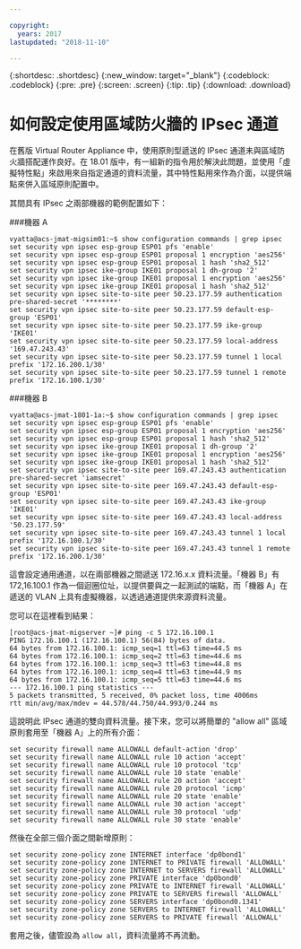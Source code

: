 ```yaml
---

copyright:
  years: 2017
lastupdated: "2018-11-10"

---
```


{:shortdesc: .shortdesc}
{:new_window: target="_blank"}
{:codeblock: .codeblock}
{:pre: .pre}
{:screen: .screen}
{:tip: .tip}
{:download: .download}

# 如何設定使用區域防火牆的 IPsec 通道
在舊版 Virtual Router Appliance 中，使用原則型遞送的 IPsec 通道未與區域防火牆搭配運作良好。在 18.01 版中，有一組新的指令用於解決此問題，並使用「虛擬特性點」來啟用來自指定通道的資料流量，其中特性點用來作為介面，以提供端點來併入區域原則配置中。

其間具有 IPsec 之兩部機器的範例配置如下：

###機器 A
```
vyatta@acs-jmat-migsim01:~$ show configuration commands | grep ipsec
set security vpn ipsec esp-group ESP01 pfs 'enable'
set security vpn ipsec esp-group ESP01 proposal 1 encryption 'aes256'
set security vpn ipsec esp-group ESP01 proposal 1 hash 'sha2_512'
set security vpn ipsec ike-group IKE01 proposal 1 dh-group '2'
set security vpn ipsec ike-group IKE01 proposal 1 encryption 'aes256'
set security vpn ipsec ike-group IKE01 proposal 1 hash 'sha2_512'
set security vpn ipsec site-to-site peer 50.23.177.59 authentication pre-shared-secret '********'
set security vpn ipsec site-to-site peer 50.23.177.59 default-esp-group 'ESP01'
set security vpn ipsec site-to-site peer 50.23.177.59 ike-group 'IKE01'
set security vpn ipsec site-to-site peer 50.23.177.59 local-address '169.47.243.43'
set security vpn ipsec site-to-site peer 50.23.177.59 tunnel 1 local prefix '172.16.200.1/30'
set security vpn ipsec site-to-site peer 50.23.177.59 tunnel 1 remote prefix '172.16.100.1/30'
```

###機器 B
```
vyatta@acs-jmat-1801-1a:~$ show configuration commands | grep ipsec
set security vpn ipsec esp-group ESP01 pfs 'enable'
set security vpn ipsec esp-group ESP01 proposal 1 encryption 'aes256'
set security vpn ipsec esp-group ESP01 proposal 1 hash 'sha2_512'
set security vpn ipsec ike-group IKE01 proposal 1 dh-group '2'
set security vpn ipsec ike-group IKE01 proposal 1 encryption 'aes256'
set security vpn ipsec ike-group IKE01 proposal 1 hash 'sha2_512'
set security vpn ipsec site-to-site peer 169.47.243.43 authentication pre-shared-secret 'iamsecret'
set security vpn ipsec site-to-site peer 169.47.243.43 default-esp-group 'ESP01'
set security vpn ipsec site-to-site peer 169.47.243.43 ike-group 'IKE01'
set security vpn ipsec site-to-site peer 169.47.243.43 local-address '50.23.177.59'
set security vpn ipsec site-to-site peer 169.47.243.43 tunnel 1 local prefix '172.16.100.1/30'
set security vpn ipsec site-to-site peer 169.47.243.43 tunnel 1 remote prefix '172.16.200.1/30'
```

這會設定通用通道，以在兩部機器之間遞送 172.16.x.x 資料流量。「機器 B」有 172,16.100.1 作為一個迴圈位址，以提供要與之一起測試的端點，而「機器 A」在遞送的 VLAN 上具有虛擬機器，以透過通道提供來源資料流量。 

您可以在這裡看到結果：

```
[root@acs-jmat-migserver ~]# ping -c 5 172.16.100.1
PING 172.16.100.1 (172.16.100.1) 56(84) bytes of data.
64 bytes from 172.16.100.1: icmp_seq=1 ttl=63 time=44.5 ms
64 bytes from 172.16.100.1: icmp_seq=2 ttl=63 time=44.6 ms
64 bytes from 172.16.100.1: icmp_seq=3 ttl=63 time=44.8 ms
64 bytes from 172.16.100.1: icmp_seq=4 ttl=63 time=44.9 ms
64 bytes from 172.16.100.1: icmp_seq=5 ttl=63 time=44.6 ms
--- 172.16.100.1 ping statistics ---
5 packets transmitted, 5 received, 0% packet loss, time 4006ms
rtt min/avg/max/mdev = 44.578/44.750/44.993/0.244 ms
```

這說明此 IPsec 通道的雙向資料流量。接下來，您可以將簡單的 "allow all" 區域原則套用至「機器 A」上的所有介面：

```
set security firewall name ALLOWALL default-action 'drop'
set security firewall name ALLOWALL rule 10 action 'accept'
set security firewall name ALLOWALL rule 10 protocol 'tcp'
set security firewall name ALLOWALL rule 10 state 'enable'
set security firewall name ALLOWALL rule 20 action 'accept'
set security firewall name ALLOWALL rule 20 protocol 'icmp'
set security firewall name ALLOWALL rule 20 state 'enable'
set security firewall name ALLOWALL rule 30 action 'accept'
set security firewall name ALLOWALL rule 30 protocol 'udp'
set security firewall name ALLOWALL rule 30 state 'enable'
```
 
然後在全部三個介面之間新增原則：

```
set security zone-policy zone INTERNET interface 'dp0bond1'
set security zone-policy zone INTERNET to PRIVATE firewall 'ALLOWALL'
set security zone-policy zone INTERNET to SERVERS firewall 'ALLOWALL'
set security zone-policy zone PRIVATE interface 'dp0bond0'
set security zone-policy zone PRIVATE to INTERNET firewall 'ALLOWALL'
set security zone-policy zone PRIVATE to SERVERS firewall 'ALLOWALL'
set security zone-policy zone SERVERS interface 'dp0bond0.1341'
set security zone-policy zone SERVERS to INTERNET firewall 'ALLOWALL'
set security zone-policy zone SERVERS to PRIVATE firewall 'ALLOWALL'
```

套用之後，儘管設為 `allow all`，資料流量將不再流動。

